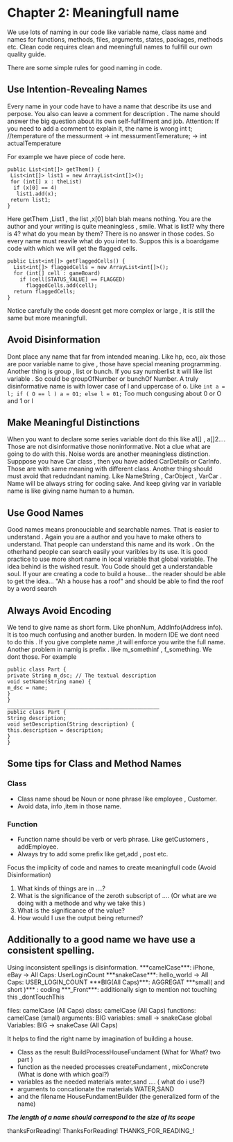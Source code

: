 # Chapter 2:  Meaningfull name 
We use lots of naming in our code like variable name, class name and names for functions, methods, files, arguments, states, packages, methods etc. Clean code requires clean and meeningfull names to fullfill our own quality guide.

There are some simple rules for good naming in code.
 ## Use Intention-Revealing Names
 Every name in your code have to have a name that describe its use and perpose. You also can leave a comment for description .
 The name should answer the big question about its own self-fulfillment and job. Attention: If you need to add a comment to explain it, the name is wrong
 int t; //temperature of the messurment -> int messurmentTemerature; -> int  actualTemperature 
 
 For example we have piece of code here.
 ```
 public List<int[]> getThem() {
  List<int[]> list1 = new ArrayList<int[]>();
  for (int[] x : theList)
   if (x[0] == 4)
    list1.add(x);
  return list1;
}
 ```
 
 Here   getThem ,List1 , the list ,x[0]  blah blah means nothing. You are the author and your writing is quite meaningless , smile.
 What is list1?
 why there is 4?
 what do you mean by them?
 There is no answer in those codes. So every name must reavile what do you intet to.
 Suppos this is a boardgame code with which we will get the flagged cells.
  ```
  public List<int[]> getFlaggedCells() {
    List<int[]> flaggedCells = new ArrayList<int[]>();
    for (int[] cell : gameBoard)
      if (cell[STATUS_VALUE] == FLAGGED)
        flaggedCells.add(cell);
    return flaggedCells;
}
  
  ```
Notice carefully the code doesnt get more complex or large , it is still the same but more meaningfull.

## Avoid Disinformation
   Dont place any name that far from intended meaning. Like hp, eco, aix those are poor variable name to give , those have special meaning programming. 
   Another thing is group , list or bunch. If you say numberlist it will like list variable . So could be groupOfNumber or bunchOf Number.
   A truly disinformative name is with lower case of l and uppercase of o. Like
     ```
     int a = l;
     if ( O == l )
       a = O1;
     else
       l = 01;
       ```
Too much congusing about 0 or O and 1 or l
   
## Make Meaningful Distinctions
When you want to declare some series variable dont do this like a1[] , a[]2.... Those are not disinformative those noninformative. Not a clue what are going to do with this.
Noise words are another meaningless distinction. Supppose you have Car class , then you have added CarDetails or CarInfo. Those are with same meaning with different class.
Another thing should must avoid that redudndant naming. Like NameString , CarObject , VarCar . Name will be always string for coding sake. And keep giving var in variable name is like giving name human to a human.


## Use Good Names
Good names means pronouciable and searchable names. That is easier to understand . Again you are a author and you have to make others to understand. That people can understand this name and its work . On the otherhand people can search easily your varibles by its use. 
It is good practice to use more short name in local variable that global variable.
The idea behind is the wished result. You Code should get a understandable soul. If your are creating a code to build a house... the reader should be able to get the idea... "Ah a house has a roof" and should be able to find the roof by a word search

 ## Always Avoid Encoding
 We tend to give name as short form. Like phonNum, AddInfo(Address info). It is too much confusing and another burden.  In modern IDE we dont need to do this . If you give complete name  ,it will enforce you write the full name. 
 Another problem in namig is prefix . like m_somethinf , f_something. We dont those. For example 
  ```
 public class Part {
private String m_dsc; // The textual description
void setName(String name) {
m_dsc = name;
}
}
_________________________________________________
public class Part {
String description;
void setDescription(String description) {
this.description = description;
}
}
 ```
 
 ## Some tips for Class and Method Names
 ### Class
 * Class name shoud be Noun or none phrase like employee , Customer. 
 * Avoid data, info ,item in those name.
 ### Function
 * Function name should be verb or verb phrase. Like getCustomers , addEmployee.
 * Always try to add some prefix like get,add , post etc.



Focus the implicity of code and names to create meaningfull code (Avoid Disinformation)
1. What kinds of things are in ....?
2. What is the significance of the zeroth subscript of .... (Or what are we doing with a methode and why we take this )
3. What is the significance of the value?
4. How would I use the output being returned?

<h2>Additionally to a good name we have use a consistent spelling.</h2>
Using inconsistent spellings is disinformation.
***camelCase***: iPhone, eBay  -> All Caps: UserLoginCount
***snakeCase***: hello_world   -> All Caps: USER_LOGIN_COUNT
***BIG(All Caps)***: AGGREGAT
***small( and short )*** :  coding
***_Front***: additionally sign to mention not touching this _dontTouchThis

files: camelCase (All Caps) 
class: camelCase (All Caps)
functions:  camelCase (small)
arguments: BIG
variables: small -> snakeCase 
global Variables: BIG -> snakeCase (All Caps) 

It helps to find the right name by imagination of building a house.
- Class as the result BuildProcessHouseFundament  (What for What? two part )
- function as the needed processes  createFundament , mixConcrete  (What is done with which goal?)
- variables as the needed materials water,sand ....  ( what do i use?)
- arguments to concationate the materials  WATER,SAND
- and the filename HouseFundamentBuilder  (the generalized form of the name)

***The length of a name should correspond to the size of its scope***

thanksForReading!
ThanksForReading!
THANKS_FOR_READING_!
